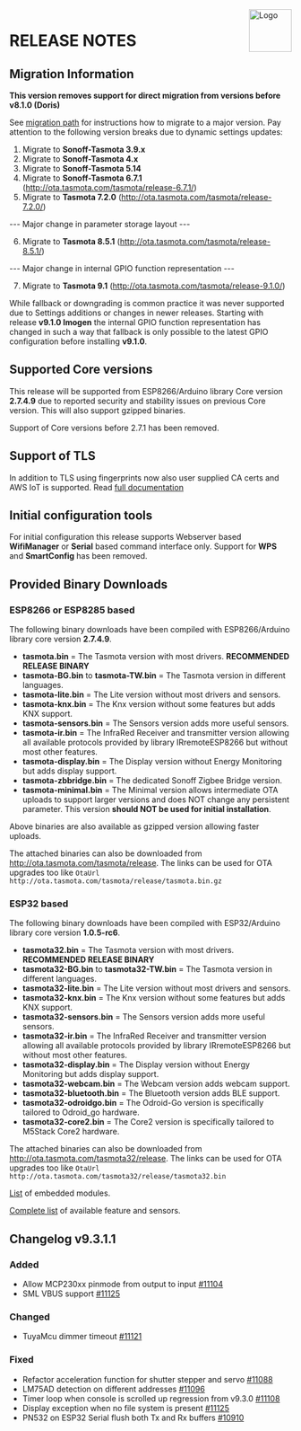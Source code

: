 <img src="https://github.com/arendst/Tasmota/blob/master/tools/logo/TASMOTA_FullLogo_Vector.svg" alt="Logo" align="right" height="76"/>

# RELEASE NOTES

## Migration Information

**This version removes support for direct migration from versions before v8.1.0 (Doris)**

See [migration path](https://tasmota.github.io/docs/Upgrading#migration-path) for instructions how to migrate to a major version. Pay attention to the following version breaks due to dynamic settings updates:

1. Migrate to **Sonoff-Tasmota 3.9.x**
2. Migrate to **Sonoff-Tasmota 4.x**
3. Migrate to **Sonoff-Tasmota 5.14**
4. Migrate to **Sonoff-Tasmota 6.7.1** (http://ota.tasmota.com/tasmota/release-6.7.1/)
5. Migrate to **Tasmota 7.2.0** (http://ota.tasmota.com/tasmota/release-7.2.0/)

--- Major change in parameter storage layout ---

6. Migrate to **Tasmota 8.5.1** (http://ota.tasmota.com/tasmota/release-8.5.1/)

--- Major change in internal GPIO function representation ---

7. Migrate to **Tasmota 9.1** (http://ota.tasmota.com/tasmota/release-9.1.0/)

While fallback or downgrading is common practice it was never supported due to Settings additions or changes in newer releases. Starting with release **v9.1.0 Imogen** the internal GPIO function representation has changed in such a way that fallback is only possible to the latest GPIO configuration before installing **v9.1.0**.

## Supported Core versions

This release will be supported from ESP8266/Arduino library Core version **2.7.4.9** due to reported security and stability issues on previous Core version. This will also support gzipped binaries.

Support of Core versions before 2.7.1 has been removed.

## Support of TLS

In addition to TLS using fingerprints now also user supplied CA certs and AWS IoT is supported. Read [full documentation](https://tasmota.github.io/docs/AWS-IoT)

## Initial configuration tools

For initial configuration this release supports Webserver based **WifiManager** or **Serial** based command interface only. Support for **WPS** and **SmartConfig** has been removed.

## Provided Binary Downloads

### ESP8266 or ESP8285 based
The following binary downloads have been compiled with ESP8266/Arduino library core version **2.7.4.9**.

- **tasmota.bin** = The Tasmota version with most drivers. **RECOMMENDED RELEASE BINARY**
- **tasmota-BG.bin** to **tasmota-TW.bin** = The Tasmota version in different languages.
- **tasmota-lite.bin** = The Lite version without most drivers and sensors.
- **tasmota-knx.bin** = The Knx version without some features but adds KNX support.
- **tasmota-sensors.bin** = The Sensors version adds more useful sensors.
- **tasmota-ir.bin** = The InfraRed Receiver and transmitter version allowing all available protocols provided by library IRremoteESP8266 but without most other features.
- **tasmota-display.bin** = The Display version without Energy Monitoring but adds display support.
- **tasmota-zbbridge.bin** = The dedicated Sonoff Zigbee Bridge version.
- **tasmota-minimal.bin** = The Minimal version allows intermediate OTA uploads to support larger versions and does NOT change any persistent parameter. This version **should NOT be used for initial installation**.

Above binaries are also available as gzipped version allowing faster uploads.

The attached binaries can also be downloaded from http://ota.tasmota.com/tasmota/release. The links can be used for OTA upgrades too like ``OtaUrl http://ota.tasmota.com/tasmota/release/tasmota.bin.gz``

### ESP32 based
The following binary downloads have been compiled with ESP32/Arduino library core version **1.0.5-rc6**.

- **tasmota32.bin** = The Tasmota version with most drivers. **RECOMMENDED RELEASE BINARY**
- **tasmota32-BG.bin** to **tasmota32-TW.bin** = The Tasmota version in different languages.
- **tasmota32-lite.bin** = The Lite version without most drivers and sensors.
- **tasmota32-knx.bin** = The Knx version without some features but adds KNX support.
- **tasmota32-sensors.bin** = The Sensors version adds more useful sensors.
- **tasmota32-ir.bin** = The InfraRed Receiver and transmitter version allowing all available protocols provided by library IRremoteESP8266 but without most other features.
- **tasmota32-display.bin** = The Display version without Energy Monitoring but adds display support.
- **tasmota32-webcam.bin** = The Webcam version adds webcam support.
- **tasmota32-bluetooth.bin** = The Bluetooth version adds BLE support.
- **tasmota32-odroidgo.bin** = The Odroid-Go version is specifically tailored to Odroid_go hardware.
- **tasmota32-core2.bin** = The Core2 version is specifically tailored to M5Stack Core2 hardware.

The attached binaries can also be downloaded from http://ota.tasmota.com/tasmota32/release. The links can be used for OTA upgrades too like ``OtaUrl http://ota.tasmota.com/tasmota32/release/tasmota32.bin``

[List](MODULES.md) of embedded modules.

[Complete list](BUILDS.md) of available feature and sensors.

## Changelog v9.3.1.1
### Added
- Allow MCP230xx pinmode from output to input [#11104](https://github.com/arendst/Tasmota/issues/11104)
- SML VBUS support [#11125](https://github.com/arendst/Tasmota/issues/11125)

### Changed
- TuyaMcu dimmer timeout [#11121](https://github.com/arendst/Tasmota/issues/11121)

### Fixed
- Refactor acceleration function for shutter stepper and servo [#11088](https://github.com/arendst/Tasmota/issues/11088)
- LM75AD detection on different addresses [#11096](https://github.com/arendst/Tasmota/issues/11096)
- Timer loop when console is scrolled up regression from v9.3.0 [#11108](https://github.com/arendst/Tasmota/issues/11108)
- Display exception when no file system is present [#11125](https://github.com/arendst/Tasmota/issues/11125)
- PN532 on ESP32 Serial flush both Tx and Rx buffers [#10910](https://github.com/arendst/Tasmota/issues/10910)

